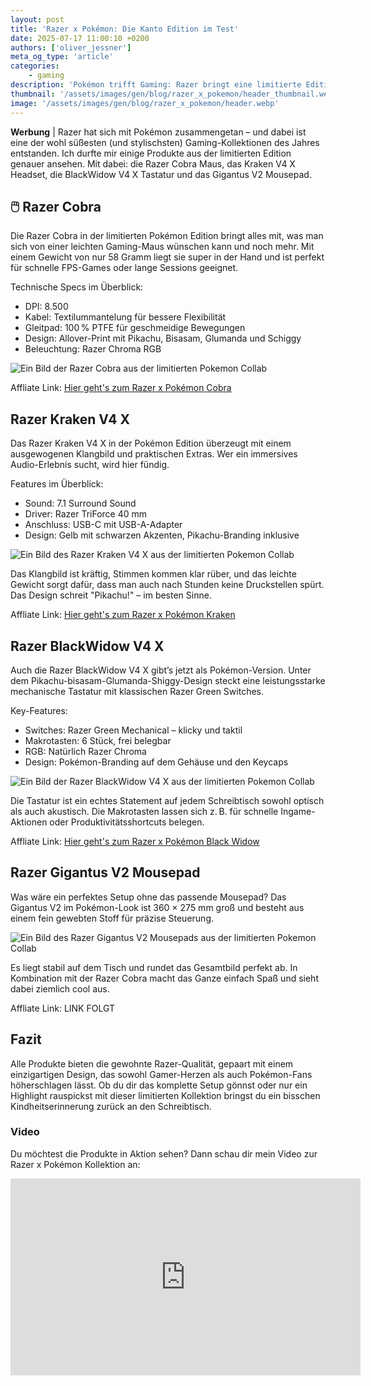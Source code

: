 ```yaml
---
layout: post
title: 'Razer x Pokémon: Die Kanto Edition im Test'
date: 2025-07-17 11:00:10 +0200
authors: ['oliver_jessner']
meta_og_type: 'article'
categories:
    - gaming
description: 'Pokémon trifft Gaming: Razer bringt eine limitierte Edition mit Pikachu, Bisasam, Glumanda & Schiggy auf Maus, Tastatur, Headset und Mousepad. Razer hat mir alle Produkte zum Testen zur Verfügung gestellt.'
thumbnail: '/assets/images/gen/blog/razer_x_pokemon/header_thumbnail.webp'
image: '/assets/images/gen/blog/razer_x_pokemon/header.webp'
---
```


**Werbung** \| Razer hat sich mit Pokémon zusammengetan – und dabei ist eine der wohl süßesten (und stylischsten) Gaming-Kollektionen des Jahres entstanden. Ich durfte mir einige Produkte aus der limitierten Edition genauer ansehen. Mit dabei: die Razer Cobra Maus, das Kraken V4 X Headset, die BlackWidow V4 X Tastatur und das Gigantus V2 Mousepad.

## 🖱️ Razer Cobra

Die Razer Cobra in der limitierten Pokémon Edition bringt alles mit, was man sich von einer leichten Gaming-Maus wünschen kann und noch mehr. Mit einem Gewicht von nur 58 Gramm liegt sie super in der Hand und ist perfekt für schnelle FPS-Games oder lange Sessions geeignet.

Technische Specs im Überblick:

-   DPI: 8.500
-   Kabel: Textilummantelung für bessere Flexibilität
-   Gleitpad: 100 % PTFE für geschmeidige Bewegungen
-   Design: Allover-Print mit Pikachu, Bisasam, Glumanda und Schiggy
-   Beleuchtung: Razer Chroma RGB

![Ein Bild der Razer Cobra aus der limitierten Pokemon Collab](/assets/images/gen/blog/razer_x_pokemon/cobra.webp)

Affliate Link: [Hier geht's zum Razer x Pokémon Cobra](https://razer.a9yw.net/e1x3Og)

## Razer Kraken V4 X

Das Razer Kraken V4 X in der Pokémon Edition überzeugt mit einem ausgewogenen Klangbild und praktischen Extras. Wer ein immersives Audio-Erlebnis sucht, wird hier fündig.

Features im Überblick:

-   Sound: 7.1 Surround Sound
-   Driver: Razer TriForce 40 mm
-   Anschluss: USB-C mit USB-A-Adapter
-   Design: Gelb mit schwarzen Akzenten, Pikachu-Branding inklusive

![Ein Bild des Razer Kraken V4 X aus der limitierten Pokemon Collab](/assets/images/gen/blog/razer_x_pokemon/kraken.webp)

Das Klangbild ist kräftig, Stimmen kommen klar rüber, und das leichte Gewicht sorgt dafür, dass man auch nach Stunden keine Druckstellen spürt. Das Design schreit "Pikachu!" – im besten Sinne.

Affliate Link: [Hier geht's zum Razer x Pokémon Kraken](https://razer.a9yw.net/POqe26)

## Razer BlackWidow V4 X

Auch die Razer BlackWidow V4 X gibt’s jetzt als Pokémon-Version. Unter dem Pikachu-bisasam-Glumanda-Shiggy-Design steckt eine leistungsstarke mechanische Tastatur mit klassischen Razer Green Switches.

Key-Features:

-   Switches: Razer Green Mechanical – klicky und taktil
-   Makrotasten: 6 Stück, frei belegbar
-   RGB: Natürlich Razer Chroma
-   Design: Pokémon-Branding auf dem Gehäuse und den Keycaps

![Ein Bild der Razer BlackWidow V4 X aus der limitierten Pokemon Collab](/assets/images/gen/blog/razer_x_pokemon/blackwidow.webp)

Die Tastatur ist ein echtes Statement auf jedem Schreibtisch sowohl optisch als auch akustisch. Die Makrotasten lassen sich z. B. für schnelle Ingame-Aktionen oder Produktivitätsshortcuts belegen.

Affliate Link: [Hier geht's zum Razer x Pokémon Black Widow](https://razer.a9yw.net/ra19jv)

## Razer Gigantus V2 Mousepad

Was wäre ein perfektes Setup ohne das passende Mousepad? Das Gigantus V2 im Pokémon-Look ist 360 × 275 mm groß und besteht aus einem fein gewebten Stoff für präzise Steuerung.

![Ein Bild des Razer Gigantus V2 Mousepads aus der limitierten Pokemon Collab](/assets/images/gen/blog/razer_x_pokemon/gigantus.webp)

Es liegt stabil auf dem Tisch und rundet das Gesamtbild perfekt ab. In Kombination mit der Razer Cobra macht das Ganze einfach Spaß und sieht dabei ziemlich cool aus.

Affliate Link: LINK FOLGT

## Fazit

Alle Produkte bieten die gewohnte Razer-Qualität, gepaart mit einem einzigartigen Design, das sowohl Gamer-Herzen als auch Pokémon-Fans höherschlagen lässt. Ob du dir das komplette Setup gönnst oder nur ein Highlight rauspickst mit dieser limitierten Kollektion bringst du ein bisschen Kindheitserinnerung zurück an den Schreibtisch.

### Video

Du möchtest die Produkte in Aktion sehen? Dann schau dir mein Video zur Razer x Pokémon Kollektion an:

<iframe width="560" height="315" src="https://www.youtube.com/embed/B0Zq6IUYuC0?si=VxTCh0suM9T_fcXe" title="YouTube video player" frameborder="0" allow="accelerometer; autoplay; clipboard-write; encrypted-media; gyroscope; picture-in-picture; web-share" referrerpolicy="strict-origin-when-cross-origin" allowfullscreen></iframe>
